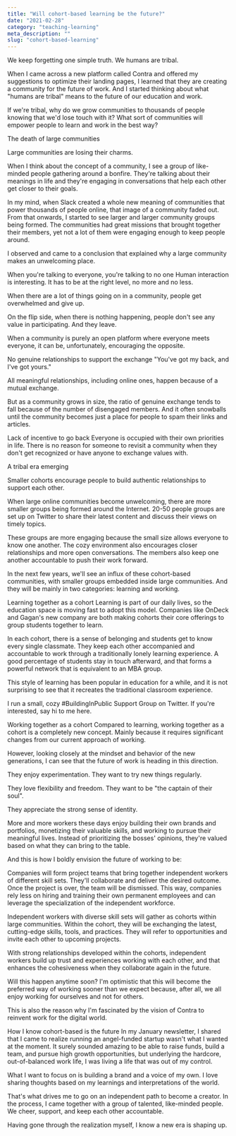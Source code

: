 ```yaml
---
title: "Will cohort-based learning be the future?"
date: "2021-02-28"
category: "teaching-learning"
meta_description: ""
slug: "cohort-based-learning"
---
```


We keep forgetting one simple truth. We humans are tribal.

When I came across a new platform called Contra and offered my suggestions to optimize their landing pages, I learned that they are creating a community for the future of work. And I started thinking about what "humans are tribal" means to the future of our education and work.

If we're tribal, why do we grow communities to thousands of people knowing that we'd lose touch with it? What sort of communities will empower people to learn and work in the best way?

The death of large communities



Large communities are losing their charms.

When I think about the concept of a community, I see a group of like-minded people gathering around a bonfire. They're talking about their meanings in life and they're engaging in conversations that help each other get closer to their goals.

In my mind, when Slack created a whole new meaning of communities that power thousands of people online, that image of a community faded out. From that onwards, I started to see larger and larger community groups being formed. The communities had great missions that brought together their members, yet not a lot of them were engaging enough to keep people around.

I observed and came to a conclusion that explained why a large community makes an unwelcoming place.

When you're talking to everyone, you're talking to no one
Human interaction is interesting. It has to be at the right level, no more and no less.

When there are a lot of things going on in a community, people get overwhelmed and give up.

On the flip side, when there is nothing happening, people don't see any value in participating. And they leave.

When a community is purely an open platform where everyone meets everyone, it can be, unfortunately, encouraging the opposite.

No genuine relationships to support the exchange
"You've got my back, and I've got yours."

All meaningful relationships, including online ones, happen because of a mutual exchange.

But as a community grows in size, the ratio of genuine exchange tends to fall because of the number of disengaged members. And it often snowballs until the community becomes just a place for people to spam their links and articles.

Lack of incentive to go back
Everyone is occupied with their own priorities in life. There is no reason for someone to revisit a community when they don't get recognized or have anyone to exchange values with.

A tribal era emerging



Smaller cohorts encourage people to build authentic relationships to support each other.

When large online communities become unwelcoming, there are more smaller groups being formed around the Internet. 20-50 people groups are set up on Twitter to share their latest content and discuss their views on timely topics.

These groups are more engaging because the small size allows everyone to know one another. The cozy environment also encourages closer relationships and more open conversations. The members also keep one another accountable to push their work forward.

In the next few years, we'll see an influx of these cohort-based communities, with smaller groups embedded inside large communities. And they will be mainly in two categories: learning and working.

Learning together as a cohort
Learning is part of our daily lives, so the education space is moving fast to adopt this model. Companies like OnDeck and Gagan's new company are both making cohorts their core offerings to group students together to learn.

In each cohort, there is a sense of belonging and students get to know every single classmate. They keep each other accompanied and accountable to work through a traditionally lonely learning experience. A good percentage of students stay in touch afterward, and that forms a powerful network that is equivalent to an MBA group.

This style of learning has been popular in education for a while, and it is not surprising to see that it recreates the traditional classroom experience.

I run a small, cozy #BuildingInPublic Support Group on Twitter. If you're interested, say hi to me here.

Working together as a cohort
Compared to learning, working together as a cohort is a completely new concept. Mainly because it requires significant changes from our current approach of working.

However, looking closely at the mindset and behavior of the new generations, I can see that the future of work is heading in this direction.

They enjoy experimentation. They want to try new things regularly.

They love flexibility and freedom. They want to be "the captain of their soul".

They appreciate the strong sense of identity.

More and more workers these days enjoy building their own brands and portfolios, monetizing their valuable skills, and working to pursue their meaningful lives. Instead of prioritizing the bosses' opinions, they're valued based on what they can bring to the table.

And this is how I boldly envision the future of working to be:

Companies will form project teams that bring together independent workers of different skill sets. They'll collaborate and deliver the desired outcome. Once the project is over, the team will be dismissed. This way, companies rely less on hiring and training their own permanent employees and can leverage the specialization of the independent workforce.

Independent workers with diverse skill sets will gather as cohorts within large communities. Within the cohort, they will be exchanging the latest, cutting-edge skills, tools, and practices. They will refer to opportunities and invite each other to upcoming projects.

With strong relationships developed within the cohorts, independent workers build up trust and experiences working with each other, and that enhances the cohesiveness when they collaborate again in the future.

Will this happen anytime soon? I'm optimistic that this will become the preferred way of working sooner than we expect because, after all, we all enjoy working for ourselves and not for others.

This is also the reason why I'm fascinated by the vision of Contra to reinvent work for the digital world.

How I know cohort-based is the future
In my January newsletter, I shared that I came to realize running an angel-funded startup wasn't what I wanted at the moment. It surely sounded amazing to be able to raise funds, build a team, and pursue high growth opportunities, but underlying the hardcore, out-of-balanced work life, I was living a life that was out of my control.

What I want to focus on is building a brand and a voice of my own. I love sharing thoughts based on my learnings and interpretations of the world.

That's what drives me to go on an independent path to become a creator. In the process, I came together with a group of talented, like-minded people. We cheer, support, and keep each other accountable.

Having gone through the realization myself, I know a new era is shaping up.